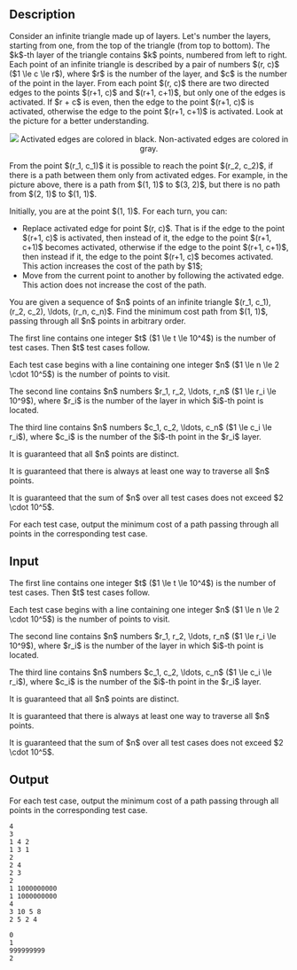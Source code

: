 ## Description

<div><p>Consider an infinite triangle made up of layers. Let's number the layers, starting from one, from the top of the triangle (from top to bottom). The $k$-th layer of the triangle contains $k$ points, numbered from left to right. Each point of an infinite triangle is described by a pair of numbers $(r, c)$ ($1 \le c \le r$), where $r$ is the number of the layer, and $c$ is the number of the point in the layer. From each point $(r, c)$ there are two <span class="tex-font-style-bf">directed</span> edges to the points $(r+1, c)$ and $(r+1, c+1)$, but only one of the edges is activated. If $r + c$ is even, then the edge to the point $(r+1, c)$ is activated, otherwise the edge to the point $(r+1, c+1)$ is activated. Look at the picture for a better understanding.</p><center> <img class="tex-graphics" src="file://a6MWTbT8.png" style="max-width: 100.0%;max-height: 100.0%;"> <span class="tex-font-size-small">Activated edges are colored in black. Non-activated edges are colored in gray.</span> </center><p>From the point $(r_1, c_1)$ it is possible to reach the point $(r_2, c_2)$, if there is a path between them only from <span class="tex-font-style-bf">activated</span> edges. For example, in the picture above, there is a path from $(1, 1)$ to $(3, 2)$, but there is no path from $(2, 1)$ to $(1, 1)$.</p><p>Initially, you are at the point $(1, 1)$. For each turn, you can: </p><ul> <li> Replace activated edge for point $(r, c)$. That is if the edge to the point $(r+1, c)$ is activated, then <span class="tex-font-style-bf">instead of it</span>, the edge to the point $(r+1, c+1)$ becomes activated, otherwise if the edge to the point $(r+1, c+1)$, then <span class="tex-font-style-bf">instead if it</span>, the edge to the point $(r+1, c)$ becomes activated. This action increases the cost of the path by $1$; </li><li> Move from the current point to another by following the activated edge. This action <span class="tex-font-style-bf">does not increase</span> the cost of the path. </li></ul><p>You are given a sequence of $n$ points of an infinite triangle $(r_1, c_1), (r_2, c_2), \ldots, (r_n, c_n)$. Find the minimum cost path from $(1, 1)$, passing through all $n$ points in <span class="tex-font-style-bf">arbitrary</span> order.</p></div><div class="input-specification"><p>The first line contains one integer $t$ ($1 \le t \le 10^4$) is the number of test cases. Then $t$ test cases follow.</p><p>Each test case begins with a line containing one integer $n$ ($1 \le n \le 2 \cdot 10^5$) is the number of points to visit.</p><p>The second line contains $n$ numbers $r_1, r_2, \ldots, r_n$ ($1 \le r_i \le 10^9$), where $r_i$ is the number of the layer in which $i$-th point is located.</p><p>The third line contains $n$ numbers $c_1, c_2, \ldots, c_n$ ($1 \le c_i \le r_i$), where $c_i$ is the number of the $i$-th point in the $r_i$ layer.</p><p>It is guaranteed that all $n$ points are distinct.</p><p>It is guaranteed that there is always at least one way to traverse all $n$ points.</p><p>It is guaranteed that the sum of $n$ over all test cases does not exceed $2 \cdot 10^5$.</p></div><div class="output-specification"><p>For each test case, output the minimum cost of a path passing through all points in the corresponding test case.</p></div>

## Input

<p>The first line contains one integer $t$ ($1 \le t \le 10^4$) is the number of test cases. Then $t$ test cases follow.</p><p>Each test case begins with a line containing one integer $n$ ($1 \le n \le 2 \cdot 10^5$) is the number of points to visit.</p><p>The second line contains $n$ numbers $r_1, r_2, \ldots, r_n$ ($1 \le r_i \le 10^9$), where $r_i$ is the number of the layer in which $i$-th point is located.</p><p>The third line contains $n$ numbers $c_1, c_2, \ldots, c_n$ ($1 \le c_i \le r_i$), where $c_i$ is the number of the $i$-th point in the $r_i$ layer.</p><p>It is guaranteed that all $n$ points are distinct.</p><p>It is guaranteed that there is always at least one way to traverse all $n$ points.</p><p>It is guaranteed that the sum of $n$ over all test cases does not exceed $2 \cdot 10^5$.</p>

## Output

<p>For each test case, output the minimum cost of a path passing through all points in the corresponding test case.</p>





```input1
4
3
1 4 2
1 3 1
2
2 4
2 3
2
1 1000000000
1 1000000000
4
3 10 5 8
2 5 2 4
```




```output1
0
1
999999999
2
```


